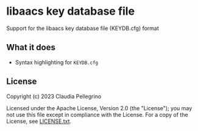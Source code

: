 # libaacs key database file

Support for the libaacs key database file (KEYDB.cfg) format

## What it does

- Syntax highlighting for `KEYDB.cfg`

## License

Copyright (c) 2023 Claudia Pellegrino

Licensed under the Apache License, Version 2.0 (the "License");
you may not use this file except in compliance with the License.
For a copy of the License, see [LICENSE.txt](LICENSE.txt).
